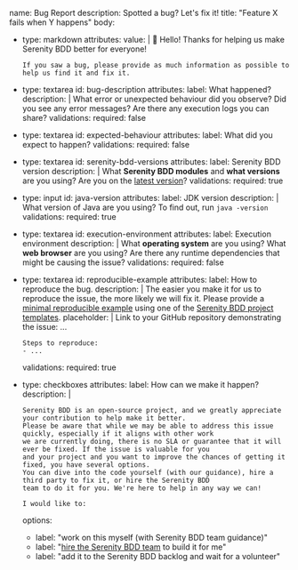 name: Bug Report
description: Spotted a bug? Let's fix it!
title: "Feature X fails when Y happens"
body:
- type: markdown
  attributes:
  value: |
  👋 Hello! Thanks for helping us make Serenity BDD better for everyone!

      If you saw a bug, please provide as much information as possible to help us find it and fix it.

- type: textarea
  id: bug-description
  attributes:
  label: What happened?
  description: |
  What error or unexpected behaviour did you observe?
  Did you see any error messages?
  Are there any execution logs you can share?
  validations:
  required: false

- type: textarea
  id: expected-behaviour
  attributes:
  label: What did you expect to happen?
  validations:
  required: false

- type: textarea
  id: serenity-bdd-versions
  attributes:
  label: Serenity BDD version
  description: |
  What **Serenity BDD modules** and **what versions** are you using? Are you on the [latest version](https://github.com/serenity-bdd/serenity-core#what-is-the-latest-stable-version-i-should-use)?
  validations:
  required: true

- type: input
  id: java-version
  attributes:
  label: JDK version
  description: |
  What version of Java are you using?
  To find out, run `java -version`
  validations:
  required: true

- type: textarea
  id: execution-environment
  attributes:
  label: Execution environment
  description: |
  What **operating system** are you using?
  What **web browser** are you using?
  Are there any runtime dependencies that might be causing the issue?
  validations:
  required: false

- type: textarea
  id: reproducible-example
  attributes:
  label: How to reproduce the bug.
  description: |
  The easier you make it for us to reproduce the issue, the more likely we will fix it.
  Please provide a [minimal reproducible example](https://en.wikipedia.org/wiki/Minimal_reproducible_example) using one of the [Serenity BDD project templates](https://github.com/serenity-bdd?q=template&type=all&language=&sort=).
  placeholder: |
  Link to your GitHub repository demonstrating the issue: ...

      Steps to reproduce:
      - ...
  validations:
  required: true

- type: checkboxes
  attributes:
  label: How can we make it happen?
  description: |

      Serenity BDD is an open-source project, and we greatly appreciate your contribution to help make it better. 
      Please be aware that while we may be able to address this issue quickly, especially if it aligns with other work 
      we are currently doing, there is no SLA or guarantee that it will ever be fixed. If the issue is valuable for you 
      and your project and you want to improve the chances of getting it fixed, you have several options. 
      You can dive into the code yourself (with our guidance), hire a third party to fix it, or hire the Serenity BDD 
      team to do it for you. We're here to help in any way we can!
      
      I would like to:
  options:
  - label: "work on this myself (with Serenity BDD team guidance)"
  - label: "[hire the Serenity BDD team](https://www.serenity-dojo.com/serenity-bdd-enterprise-support) to build it for me"
  - label: "add it to the Serenity BDD backlog and wait for a volunteer"

